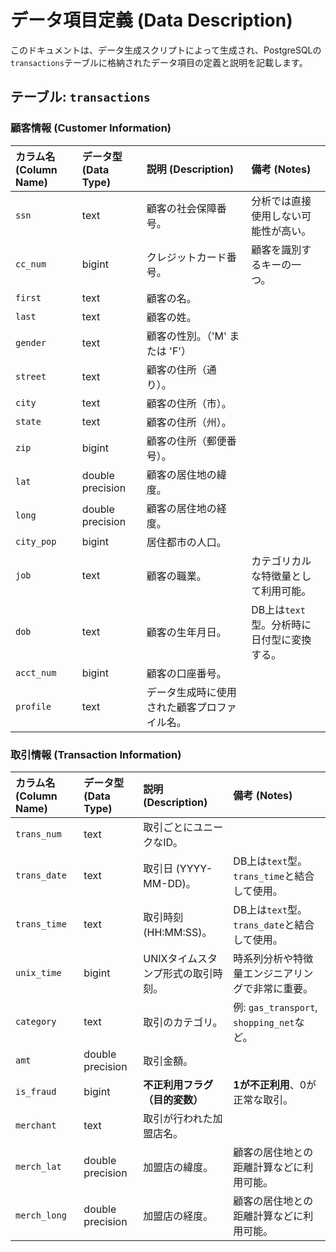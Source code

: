 # データ項目定義 (Data Description)

このドキュメントは、データ生成スクリプトによって生成され、PostgreSQLの`transactions`テーブルに格納されたデータ項目の定義と説明を記載します。

## テーブル: `transactions`

### 顧客情報 (Customer Information)

| カラム名 (Column Name) | データ型 (Data Type) | 説明 (Description) | 備考 (Notes) |
| :--- | :--- | :--- | :--- |
| `ssn` | text | 顧客の社会保障番号。 | 分析では直接使用しない可能性が高い。 |
| `cc_num` | bigint | クレジットカード番号。 | 顧客を識別するキーの一つ。 |
| `first` | text | 顧客の名。 | |
| `last` | text | 顧客の姓。 | |
| `gender` | text | 顧客の性別。（'M' または 'F'） | |
| `street` | text | 顧客の住所（通り）。 | |
| `city` | text | 顧客の住所（市）。 | |
| `state` | text | 顧客の住所（州）。 | |
| `zip` | bigint | 顧客の住所（郵便番号）。 | |
| `lat` | double precision | 顧客の居住地の緯度。 | |
| `long` | double precision | 顧客の居住地の経度。 | |
| `city_pop` | bigint | 居住都市の人口。 | |
| `job` | text | 顧客の職業。 | カテゴリカルな特徴量として利用可能。 |
| `dob` | text | 顧客の生年月日。 | DB上は`text`型。分析時に日付型に変換する。 |
| `acct_num` | bigint | 顧客の口座番号。 | |
| `profile` | text | データ生成時に使用された顧客プロファイル名。 | |

### 取引情報 (Transaction Information)

| カラム名 (Column Name) | データ型 (Data Type) | 説明 (Description) | 備考 (Notes) |
| :--- | :--- | :--- | :--- |
| `trans_num` | text | 取引ごとにユニークなID。 | |
| `trans_date` | text | 取引日 (YYYY-MM-DD)。 | DB上は`text`型。`trans_time`と結合して使用。|
| `trans_time` | text | 取引時刻 (HH:MM:SS)。 | DB上は`text`型。`trans_date`と結合して使用。|
| `unix_time` | bigint | UNIXタイムスタンプ形式の取引時刻。 | 時系列分析や特徴量エンジニアリングで非常に重要。 |
| `category` | text | 取引のカテゴリ。 | 例: `gas_transport`, `shopping_net`など。 |
| `amt` | double precision | 取引金額。 | |
| `is_fraud` | bigint | **不正利用フラグ（目的変数）** | **1が不正利用**、0が正常な取引。 |
| `merchant` | text | 取引が行われた加盟店名。 | |
| `merch_lat` | double precision | 加盟店の緯度。 | 顧客の居住地との距離計算などに利用可能。 |
| `merch_long` | double precision | 加盟店の経度。 | 顧客の居住地との距離計算などに利用可能。 |
